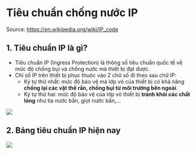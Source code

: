 # Tiêu chuẩn chống nước IP

Source: <https://en.wikipedia.org/wiki/IP_code>

## 1. Tiêu chuẩn IP là gì?

- Tiêu chuẩn IP (Ingress Protection) là thông số tiêu chuẩn quốc tế về mức độ chống bụi và chống nước mà thiết bị đạt được.
- Chỉ số IP trên thiết bị phục thuộc vào 2 chữ số đi theo sau chữ IP:
  - Ký tự thứ nhất: mức độ bảo vệ mà lớp vỏ của thiết bị có khả năng **chống lại các vật thể rắn, chống bụi từ môi trường bên ngoài**.
  - Ký tự thứ hai: mức độ bảo vệ của lớp vỏ thiết bị **tránh khỏi các chất lỏng** như tia nước bắn, giọt nước bắn,...

![](https://cdn.tgdd.vn/Files/2022/02/16/1415940/chi-so-ip-tren-thiet-bi-am-thanh-la-gi-bang-xep-loai-6.jpg)

## 2. Bảng tiêu chuẩn IP hiện nay

![](https://cdn.tgdd.vn/Files/2020/12/31/1317234/tieu-chuan-chong-bui-chong-nuoc-ip-va-nhung-dieu--1.jpg)
